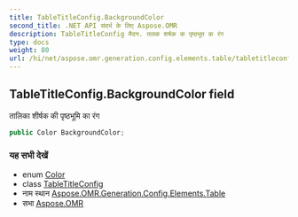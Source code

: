 ```yaml
---
title: TableTitleConfig.BackgroundColor
second_title: .NET API संदर्भ के लिए Aspose.OMR
description: TableTitleConfig मैदन. तलक शर्षक क पृष्ठभूम क रंग
type: docs
weight: 80
url: /hi/net/aspose.omr.generation.config.elements.table/tabletitleconfig/backgroundcolor/
---
```

## TableTitleConfig.BackgroundColor field

तालिका शीर्षक की पृष्ठभूमि का रंग

```csharp
public Color BackgroundColor;
```

### यह सभी देखें

* enum [Color](../../../aspose.omr.generation/color/)
* class [TableTitleConfig](../)
* नाम स्थान [Aspose.OMR.Generation.Config.Elements.Table](../../tabletitleconfig/)
* सभा [Aspose.OMR](../../../)


